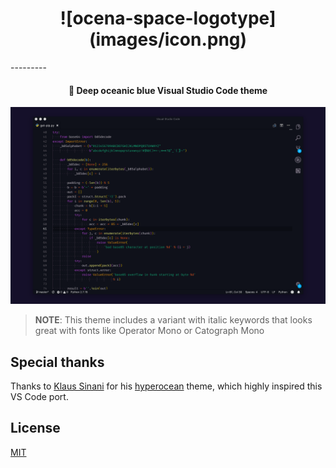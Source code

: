 <h1 align="center">
![ocena-space-logotype](images/icon.png)
</h1>
---------

<h4 align="center">
 🌊 Deep oceanic blue Visual Studio Code theme
</h4>

![ocena-space-screenshot](images/screen-editor2.png)

> **NOTE**: This theme includes a variant with italic keywords that looks great with fonts like Operator Mono or Catograph Mono

## Special thanks

Thanks to [Klaus Sinani](https://github.com/klauscfhq) for his [hyperocean](https://github.com/klauscfhq/hyperocean) theme, which highly inspired this VS Code port.

## License

[MIT](https://github.com/oscarmcm/ocean-space/blob/master/LICENSE)
